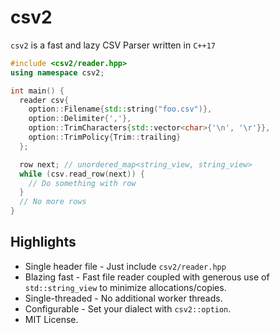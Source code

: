# csv2
`csv2` is a fast and lazy CSV Parser written in `C++17`

```cpp
#include <csv2/reader.hpp>
using namespace csv2;

int main() {
  reader csv{
    option::Filename{std::string("foo.csv")},
    option::Delimiter{','},
    option::TrimCharacters{std::vector<char>{'\n', '\r'}},
    option::TrimPolicy{Trim::trailing}
  };

  row next; // unordered_map<string_view, string_view>
  while (csv.read_row(next)) {
    // Do something with row
  }
  // No more rows
}
```

## Highlights
* Single header file - Just include `csv2/reader.hpp`
* Blazing fast - Fast file reader coupled with generous use of `std::string_view` to minimize allocations/copies.
* Single-threaded - No additional worker threads.
* Configurable - Set your dialect with `csv2::option`.
* MIT License.
